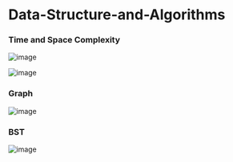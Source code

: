 # Data-Structure-and-Algorithms

### Time and Space Complexity
![image](https://user-images.githubusercontent.com/82946769/136149681-148b42f7-484c-4d7c-8115-e94311d71960.png)

![image](https://user-images.githubusercontent.com/82946769/136883947-7d01abec-d9aa-4e14-8fdc-3bdaa0c58937.png)



### Graph
![image](https://user-images.githubusercontent.com/82946769/137049684-1f281ca3-5cac-4c18-aad3-85edd3ec1599.png)



### BST
![image](https://user-images.githubusercontent.com/82946769/136950539-23454a0f-ccac-4c0c-a986-3b0ddac75ce3.png)










